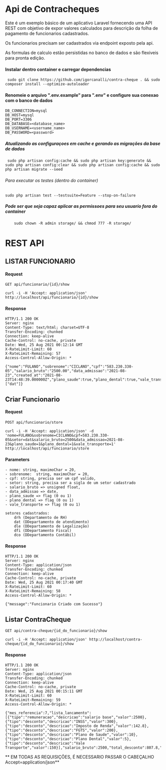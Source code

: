# Api de Contracheques

Este é um exemplo básico de um aplicativo Laravel fornecendo uma API REST com objetivo de expor valores calculados para descrição da folha de pagamento de funcionarios cadastrados.

Os funcionarios precisam ser cadastrados via endpoint exposto pela api.

As formulas de calculo estão persistidas no banco de dados e são flexiveis para pronta edição. 

#### Instalar dentro container e carregar dependencias

     sudo git clone https://github.com/igorcanalli/contra-cheque . && sudo composer install --optimize-autoloader

#### Renomeie o arquivo ".env.example" para ".env" e configure sua conexao com o banco de dados
    DB_CONNECTION=mysql
    DB_HOST=mysql
    DB_PORT=3306
    DB_DATABASE=<database_name>
    DB_USERNAME=<username_name>
    DB_PASSWORD=<password>

##### Atualizando as configuraçoes em cache e gerando as migrações da base de dados

     sudo php artisan config:cache && sudo php artisan key:generate && sudo php artisan config:clear && sudo php artisan config:cache && sudo php artisan migrate --seed

###### Para executar os testes (dentro do container)

    sudo php artisan test --testsuite=Feature --stop-on-failure

##### Pode ser que seja capaz aplicar as permissoes para seu usuario fora do container
        sudo chown -R admin storage/ && chmod 777 -R storage/

# REST API

## LISTAR FUNCIONARIO

#### Request

`GET api/funcionario/{id}/show`

    curl -i -H 'Accept: application/json' http://localhost/api/funcionario/{id}/show

#### Response

    HTTP/1.1 200 OK
    Server: nginx
    Content-Type: text/html; charset=UTF-8
    Transfer-Encoding: chunked
    Connection: keep-alive
    Cache-Control: no-cache, private
    Date: Wed, 25 Aug 2021 00:12:14 GMT
    X-RateLimit-Limit: 60
    X-RateLimit-Remaining: 57
    Access-Control-Allow-Origin: *

    {"nome":"FULANO","sobrenome":"CICLANO","cpf":"583.230.330-05","salario_bruto":"2500.00","data_admissao":"2021-08-23","created_at":"2021-08-23T14:48:39.000000Z","plano_saude":true,"plano_dental":true,"vale_transporte":true,"setor":["dat"]}

## Criar Funcionario

#### Request

`POST api/funcionario/store`

    curl -i -H 'Accept: application/json' -d 'nome=FULANO&sobrenome=CICLANO&cpf=583.230.330-05&setor=dat&salario_bruto=2500&data_admissao=2021-08-23&plano_saude=1&plano_dental=1&vale_transporte=1' http://localhost/api/funcionario/store

#### Parameters

    - nome: string, maximoChar = 20,
    - sobrenome:  string, maximoChar = 20,
    - cpf: string, precisa ser um cpf valido,
    - setor: string, precisa ser a sigla de um setor cadastrado
    - salario_bruto => unsigned float,
    - data_admissao => date,
    - plano_saude => flag (0 ou 1)    
    - plano_dental => flag (0 ou 1)   
    - vale_transporte => flag (0 ou 1) 

    setores cadastrados:
        drh (Departamento de RH)
        dat (DDepartamento de atendimento)
        dle (DDepartamento de Legalização)
        dfi (DDepartamento Fiscal)
        dco (DDepartamento Contábil)

#### Response

    HTTP/1.1 200 OK
    Server: nginx
    Content-Type: application/json
    Transfer-Encoding: chunked
    Connection: keep-alive
    Cache-Control: no-cache, private
    Date: Wed, 25 Aug 2021 00:17:40 GMT
    X-RateLimit-Limit: 60
    X-RateLimit-Remaining: 58
    Access-Control-Allow-Origin: *

    {"message":"Funcionario Criado com Sucesso"}

## Listar ContraCheque

`GET api/contra-cheque/{id_do_funcionario}/show`

    curl -i -H 'Accept: application/json' http://localhost/contra-cheque/{id_do_funcionario}/show

#### Response

    HTTP/1.1 200 OK
    Server: nginx
    Content-Type: application/json
    Transfer-Encoding: chunked
    Connection: keep-alive
    Cache-Control: no-cache, private
    Date: Wed, 25 Aug 2021 00:15:11 GMT
    X-RateLimit-Limit: 60
    X-RateLimit-Remaining: 59
    Access-Control-Allow-Origin: *

    {"mes_referencia":7,"lista_lancamento":[{"tipo":"remuneracao","descricao":"salario base","valor":2500},{"tipo":"desconto","descricao":"INSS","valor":300},{"tipo":"desconto","descricao":"Imposto de Renda","valor":142.8},{"tipo":"desconto","descricao":"FGTS","valor":200},{"tipo":"desconto","descricao":"Plano de Saude","valor":10},{"tipo":"desconto","descricao":"Plano Dental","valor":5},{"tipo":"desconto","descricao":"Vale Transporte","valor":150}],"salario_bruto":2500,"total_desconto":807.8,"salario_liquido":1692.2}

** EM TODAS AS REQUISIÇÕES, É NECESSARIO PASSAR O CABEÇALHO Accept=application/json**